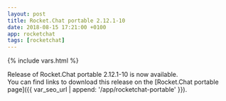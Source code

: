 ```yaml
---
layout: post
title: Rocket.Chat portable 2.12.1-10
date: 2018-08-15 17:21:00 +0100
app: rocketchat
tags: [rocketchat]
---
```

{% include vars.html %}

Release of Rocket.Chat portable 2.12.1-10 is now available.<br />
You can find links to download this release on the [Rocket.Chat portable page]({{ var_seo_url | append: '/app/rocketchat-portable' }}).